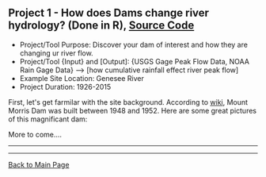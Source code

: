 ## Project 1 - How does Dams change river hydrology? (Done in R), [Source Code](https://gp86041.github.io/gepuprojects.github.io/project1_files/project1.R)


- Project/Tool Purpose: Discover your dam of interest and how they are changing ur river flow.
- Project/Tool {Input} and [Output]: {USGS Gage Peak Flow Data, NOAA Rain Gage Data} --> [how cumulative rainfall effect river peak flow]
- Example Site Location: Genesee River
- Project Duration: 1926-2015

First, let's get farmilar with the site background. According to [wiki](https://en.wikipedia.org/wiki/Mount_Morris_Dam), Mount Morris Dam was built between 1948 and 1952. Here are some great pictures of this magnificant dam:




More to come....

---
---
[Back to Main Page](https://gp86041.github.io/gepuprojects.github.io/)
